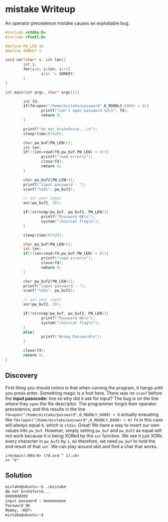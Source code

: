 # mistake Writeup

An operator precedence mistake causes an exploitable bug.

```c
#include <stdio.h>
#include <fcntl.h>

#define PW_LEN 10
#define XORKEY 1

void xor(char* s, int len){
        int i;
        for(i=0; i<len; i++){
                s[i] ^= XORKEY;
        }
}

int main(int argc, char* argv[]){

        int fd;
        if(fd=open("/home/mistake/password",O_RDONLY,0400) < 0){
                printf("can't open password %d\n", fd);
                return 0;
        }

        printf("do not bruteforce...\n");
        sleep(time(0)%20);

        char pw_buf[PW_LEN+1];
        int len;
        if(!(len=read(fd,pw_buf,PW_LEN) > 0)){
                printf("read error\n");
                close(fd);
                return 0;
        }

        char pw_buf2[PW_LEN+1];
        printf("input password : ");
        scanf("%10s", pw_buf2);

        // xor your input
        xor(pw_buf2, 10);

        if(!strncmp(pw_buf, pw_buf2, PW_LEN)){
                printf("Password OK\n");
                system("/bin/cat flag\n");
        }

        sleep(time(0)%20);

        char pw_buf[PW_LEN+1];
        int len;
        if(!(len=read(fd,pw_buf,PW_LEN) > 0)){
                printf("read error\n");
                close(fd);
                return 0;
        }

        char pw_buf2[PW_LEN+1];
        printf("input password : ");
        scanf("%10s", pw_buf2);

        // xor your input
        xor(pw_buf2, 10);

        if(!strncmp(pw_buf, pw_buf2, PW_LEN)){
                printf("Password OK\n");
                system("/bin/cat flag\n");
        }
        else{
                printf("Wrong Password\n");
        }

        close(fd);
        return 0;
}
```
## Discovery

First thing you should notice is that when running the program, it hangs until you press enter. Something magic is a foot here. There was no `scanf` before the **input passcode:** line so why did it ask for input? The bug is on the line where they `open` the file descriptor. The programmer forgot their operator precedence, and this results in the line `fd=open("/home/mistake/password",O_RDONLY,0400) < 0` actually evauating like `fd=(open("/home/mistake/password",O_RDONLY,0400) < 0)` `fd` in this case will always equal `0`, which is `stdin`. Great! We have a way to insert our own values into `pw_buf`. However, simply setting `pw_buf` and `pw_buf2` as equal will not work because it is being XORed by the `xor` function. We see it just XORs every character in `pw_buf2` by `1`, so therefore, we need `pw_buf` to hold the end result of that `xor`. We can play around abit and find a char that works.

```
irb(main):004:0> (?d.ord ^ 1).chr
=> "e"
```

## Solution
```bash
mistake@ubuntu:~$ ./mistake
do not bruteforce...
dddddddddd
input password : eeeeeeeeee
Password OK
Mommy, <KEY>
mistake@ubuntu:~$ 
```
